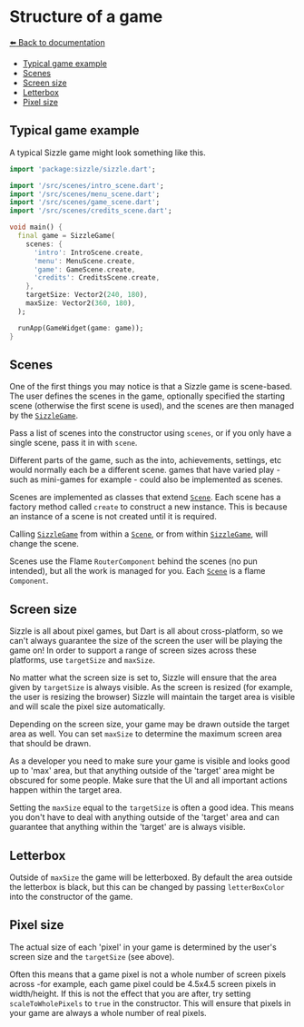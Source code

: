 # Structure of a game 
[:arrow_left: Back to documentation](index.md)

- [Typical game example](#typical-game-example)
- [Scenes](#scenes)
- [Screen size](#screen-size)
- [Letterbox](#letterbox)
- [Pixel size](#pixel-size)


## Typical game example

A typical Sizzle game might look something like this.

```dart
import 'package:sizzle/sizzle.dart';

import '/src/scenes/intro_scene.dart';
import '/src/scenes/menu_scene.dart';
import '/src/scenes/game_scene.dart';
import '/src/scenes/credits_scene.dart';

void main() {
  final game = SizzleGame(
    scenes: {
      'intro': IntroScene.create,
      'menu': MenuScene.create,
      'game': GameScene.create,
      'credits': CreditsScene.create,
    },
    targetSize: Vector2(240, 180),
    maxSize: Vector2(360, 180),
  );

  runApp(GameWidget(game: game));
}
```

## Scenes

One of the first things you may notice is that a Sizzle game is scene-based.
The user defines the scenes in the game, optionally specified the starting
scene (otherwise the first scene is used), and the scenes are then managed
by the [`SizzleGame`][SizzleGame].

Pass a list of scenes into the constructor using `scenes`, or if you only
have a single scene, pass it in with `scene`.

Different parts of the game, such as the into, achievements, settings, etc
would normally each be a different scene. games that have varied play - such
as mini-games for example - could also be implemented as scenes.

Scenes are implemented as classes that extend [`Scene`][Scene]. Each scene
has a factory method called `create` to construct a new instance. This is
because an instance of a scene is not created until it is required.

Calling [`SizzleGame`][SizzleGame] from within a [`Scene`][Scene], or from
within [`SizzleGame`][SizzleGame], will change the scene.

Scenes use the Flame `RouterComponent` behind the scenes (no pun intended),
but all the work is managed for you. Each [`Scene`][Scene] is a flame
`Component`.

## Screen size

Sizzle is all about pixel games, but Dart is all about cross-platform, so we
can't always guarantee the size of the screen the user will be playing the game
on! In order to support a range of screen sizes across these platforms, use
`targetSize` and `maxSize`.

No matter what the screen size is set to, Sizzle will ensure that the area
given by `targetSize` is always visible. As the screen is resized (for example,
the user is resizing the browser) Sizzle will maintain the target area is
visible and will scale the pixel size automatically.

Depending on the screen size, your game may be drawn outside the target area
as well. You can set `maxSize` to determine the maximum screen area that should
be drawn.

As a developer you need to make sure your game is visible and looks good up to
'max' area, but that anything outside of the 'target' area might be obscured
for some people. Make sure that the UI and all important actions happen within
the target area.

Setting the `maxSize` equal to the `targetSize` is often a good idea. This
means you don't have to deal with anything outside of the 'target' area and
can guarantee that anything within the 'target' are is always visible.

## Letterbox

Outside of `maxSize` the game will be letterboxed. By default the area outside
the letterbox is black, but this can be changed by passing `letterBoxColor`
into the constructor of the game.

## Pixel size

The actual size of each 'pixel' in your game is determined by the user's screen
size and the `targetSize` (see above).

Often this means that a game pixel is not a whole number of screen pixels
across -for example, each game pixel could be 4.5x4.5 screen pixels in
width/height. If this is not the effect that you are after, try setting
`scaleToWholePixels` to `true` in the constructor. This will ensure that pixels
in your game are always a whole number of real pixels.

<!-- links -->
[SizzleGame]: ../lib/src/game/game.dart
[Scene]: ../lib/src/game/scene.dart
